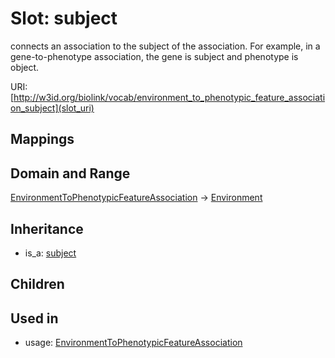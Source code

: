 # Slot: subject


connects an association to the subject of the association. For example, in a gene-to-phenotype association, the gene is subject and phenotype is object.

URI: [http://w3id.org/biolink/vocab/environment_to_phenotypic_feature_association_subject](slot_uri)
## Mappings

## Domain and Range

[EnvironmentToPhenotypicFeatureAssociation](EnvironmentToPhenotypicFeatureAssociation.md) -> [Environment](Environment.md)
## Inheritance

 *  is_a: [subject](subject.md)
## Children

## Used in

 *  usage: [EnvironmentToPhenotypicFeatureAssociation](EnvironmentToPhenotypicFeatureAssociation.md)

